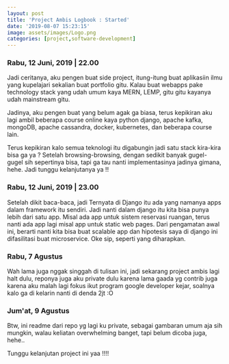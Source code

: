 ```yaml
---
layout: post
title: 'Project Ambis Logbook : Started'
date: '2019-08-07 15:23:15'
image: assets/images/Logo.png
categories: [project,software-development]
---
```


### Rabu, 12 Juni, 2019 | 22.00

Jadi ceritanya, aku pengen buat side project, itung-itung buat aplikasiin ilmu yang kupelajari sekalian buat portfolio gitu. Kalau buat webapps pake technology stack yang udah umum kaya MERN, LEMP, gitu gitu kayanya udah mainstream gitu.

Jadinya, aku pengen buat yang belum agak ga biasa, terus kepikiran aku lagi ambil beberapa course online kaya python django, apache kafka, mongoDB, apache cassandra, docker, kubernetes, dan beberapa course lain.

Terus kepikiran kalo semua teknologi itu digabungin jadi satu stack kira-kira bisa ga ya ? Setelah browsing-browsing, dengan sedikit banyak gugel-gugel sih sepertinya bisa, tapi ga tau nanti implementasinya jadinya gimana, hehe. Jadi tunggu kelanjutanya ya !!

### Rabu, 12 Juni, 2019 | 23.00

Setelah dikit baca-baca, jadi Ternyata di Django itu ada yang namanya apps dalam framework itu sendiri. Jadi nanti dalam django itu kita bisa punya lebih dari satu app. Misal ada app untuk sistem reservasi ruangan, terus nanti ada app lagi misal app untuk static web pages. Dari pengamatan awal ini, berarti nanti kita bisa buat scalable app dan hipotesis saya di django ini difasilitasi buat microservice. Oke sip, seperti yang diharapkan.

### Rabu, 7 Agustus

Wah lama juga nggak singgah di tulisan ini, jadi sekarang project ambis lagi halt dulu, reponya juga aku private dulu karena lama gaada yg contrib juga karena aku malah lagi fokus ikut program google developer kejar, soalnya kalo ga di kelarin nanti di denda 2jt :O

### Jum'at, 9 Agustus

Btw, ini readme dari repo yg lagi ku private, sebagai gambaran umum aja sih mungkin, walau keliatan overwhelming banget, tapi belum dicoba juga, hehe..

<!--kg-card-begin: html--><script src="https://gist.github.com/luqmansen/71c7769b6d2941bbade308a859d51c4d.js"></script><!--kg-card-end: html-->

Tunggu kelanjutan project ini yaa !!!!

